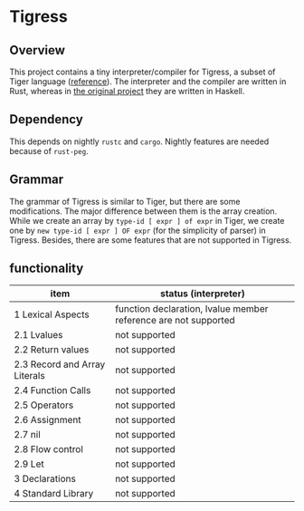 # Tigress
## Overview
This project contains a tiny interpreter/compiler for Tigress, a subset of Tiger language ([reference](http://www.cs.columbia.edu/~sedwards/classes/2002/w4115/tiger.pdf)).
The interpreter and the compiler are written in Rust, whereas in [the original project](http://github.com/koba-e964/tigress) they are written in Haskell.

## Dependency
This depends on nightly `rustc` and `cargo`. Nightly features are needed because of `rust-peg`.

## Grammar
The grammar of Tigress is similar to Tiger, but there are some modifications. The major difference between them is the array creation. While we create an array by `type-id [ expr ] of expr` in Tiger, we create one by `new type-id [ expr ] OF expr` (for the simplicity of parser) in Tigress. Besides, there are some features that are not supported in Tigress.

## functionality
|item|status (interpreter) |
|---|---|
| 1 Lexical Aspects | function declaration, lvalue member reference are not supported |
| 2.1 Lvalues | not supported |
| 2.2 Return values | not supported |
| 2.3 Record and Array Literals | not supported |
| 2.4 Function Calls | not supported |
| 2.5 Operators | not supported |
| 2.6 Assignment | not supported |
| 2.7 nil | not supported |
| 2.8 Flow control | not supported |
| 2.9 Let | not supported |
| 3 Declarations| not supported |
| 4 Standard Library | not supported |

